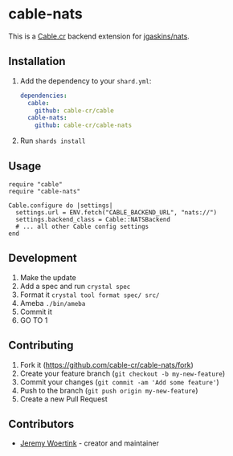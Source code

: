 # cable-nats

This is a [Cable.cr](https://github.com/cable-cr/cable) backend extension for [jgaskins/nats](https://github.com/jgaskins/nats).

## Installation

1. Add the dependency to your `shard.yml`:

   ```yaml
   dependencies:
     cable:
       github: cable-cr/cable
     cable-nats:
       github: cable-cr/cable-nats
   ```

2. Run `shards install`

## Usage

```crystal
require "cable"
require "cable-nats"

Cable.configure do |settings|
  settings.url = ENV.fetch("CABLE_BACKEND_URL", "nats://")
  settings.backend_class = Cable::NATSBackend
  # ... all other Cable config settings
end
```

## Development

1. Make the update
2. Add a spec and run `crystal spec`
3. Format it `crystal tool format spec/ src/`
4. Ameba `./bin/ameba`
5. Commit it
6. GO TO 1

## Contributing

1. Fork it (<https://github.com/cable-cr/cable-nats/fork>)
2. Create your feature branch (`git checkout -b my-new-feature`)
3. Commit your changes (`git commit -am 'Add some feature'`)
4. Push to the branch (`git push origin my-new-feature`)
5. Create a new Pull Request

## Contributors

- [Jeremy Woertink](https://github.com/jwoertink) - creator and maintainer
